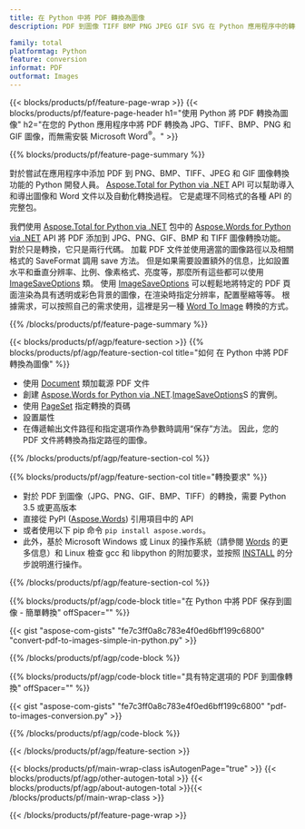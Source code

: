 ```yaml
---
title: 在 Python 中將 PDF 轉換為圖像
description: PDF 到圖像 TIFF BMP PNG JPEG GIF SVG 在 Python 應用程序中的轉換，無需使用 Microsoft Word 

family: total
platformtag: Python
feature: conversion
informat: PDF
outformat: Images
---
```

{{< blocks/products/pf/feature-page-wrap >}}
{{< blocks/products/pf/feature-page-header h1="使用 Python 將 PDF 轉換為圖像" h2="在您的 Python 應用程序中將 PDF 轉換為 JPG、TIFF、BMP、PNG 和 GIF 圖像，而無需安裝 Microsoft Word<sup>&reg;</sup>。" >}}

{{% blocks/products/pf/feature-page-summary %}}

對於嘗試在應用程序中添加 PDF 到 PNG、BMP、TIFF、JPEG 和 GIF 圖像轉換功能的 Python 開發人員。 [Aspose.Total for Python via .NET](https://products.aspose.com/total/python-net/) API 可以幫助導入和導出圖像和 Word 文件以及自動化轉換過程。 它是處理不同格式的各種 API 的完整包。 

我們使用 [Aspose.Total for Python via .NET](https://products.aspose.com/total/python-net/) 包中的 [Aspose.Words for Python via .NET](https://products.aspose.com/words/python-net/) API 將 PDF 添加到 JPG、PNG、GIF、BMP 和 TIFF 圖像轉換功能。 對於只是轉換，它只是兩行代碼。 加載 PDF 文件並使用適當的圖像路徑以及相關格式的 SaveFormat 調用 save 方法。 但是如果需要設置額外的信息，比如設置水平和垂直分辨率、比例、像素格式、亮度等，那麼所有這些都可以使用 [ImageSaveOptions](https://reference.aspose.com/words/python-net/aspose.words.saving/imagesaveoptions/) 類。 使用 [ImageSaveOptions](https://reference.aspose.com/words/python-net/aspose.words.saving/imagesaveoptions/) 可以輕鬆地將特定的 PDF 頁面渲染為具有透明或彩色背景的圖像，在渲染時指定分辨率，配置壓縮等等。 根據需求，可以按照自己的需求使用，這裡是另一種 [Word To Image](https://products.aspose.com/words/python-net/conversion/word-to-image/) 轉換的方式。

{{% /blocks/products/pf/feature-page-summary %}}

{{< blocks/products/pf/agp/feature-section >}}
{{% blocks/products/pf/agp/feature-section-col title="如何 在 Python 中將 PDF 轉換為圖像" %}}
- 使用 [Document](https://reference.aspose.com/words/python-net/aspose.words/document/) 類加載源 PDF 文件
- 創建 [Aspose.Words for Python via .NET](https://products.aspose.com/words/python-net/).[ImageSaveOptions](https://reference.aspose.com/words/python-net/aspose.words.saving/imagesaveoptions/)S 的實例。
- 使用 [PageSet](https://reference.aspose.com/words/python-net/aspose.words.saving/pageset/) 指定轉換的頁碼
- 設置屬性
- 在傳遞輸出文件路徑和指定選項作為參數時調用“保存”方法。 因此，您的 PDF 文件將轉換為指定路徑的圖像。

{{% /blocks/products/pf/agp/feature-section-col %}}

{{% blocks/products/pf/agp/feature-section-col title="轉換要求" %}}

- 對於 PDF 到圖像（JPG、PNG、GIF、BMP、TIFF）的轉換，需要 Python 3.5 或更高版本
- 直接從 PyPI ([Aspose.Words](https://pypi.org/project/aspose-words/)) 引用項目中的 API
- 或者使用以下 pip 命令 ```pip install aspose.words```。
- 此外，基於 Microsoft Windows 或 Linux 的操作系統（請參閱 [Words](https://docs.aspose.com/words/python-net/system-requirements/) 的更多信息）和 Linux 檢查 gcc 和 libpython 的附加要求，並按照 [INSTALL](https://docs.aspose.com/words/python-net/installation/) 的分步說明進行操作。
 

{{% /blocks/products/pf/agp/feature-section-col %}}

{{% blocks/products/pf/agp/code-block title="在 Python 中將 PDF 保存到圖像 - 簡單轉換" offSpacer="" %}}

{{< gist "aspose-com-gists" "fe7c3ff0a8c783e4f0ed6bff199c6800" "convert-pdf-to-images-simple-in-python.py" >}}

{{% /blocks/products/pf/agp/code-block %}}

{{% blocks/products/pf/agp/code-block title="具有特定選項的 PDF 到圖像轉換" offSpacer="" %}}

{{< gist "aspose-com-gists" "fe7c3ff0a8c783e4f0ed6bff199c6800" "pdf-to-images-conversion.py" >}}

{{% /blocks/products/pf/agp/code-block %}}

{{< /blocks/products/pf/agp/feature-section >}}

{{< blocks/products/pf/main-wrap-class isAutogenPage="true" >}}
{{< blocks/products/pf/agp/other-autogen-total >}}
{{< blocks/products/pf/agp/about-autogen-total >}}{{< /blocks/products/pf/main-wrap-class >}}

{{< /blocks/products/pf/feature-page-wrap >}}